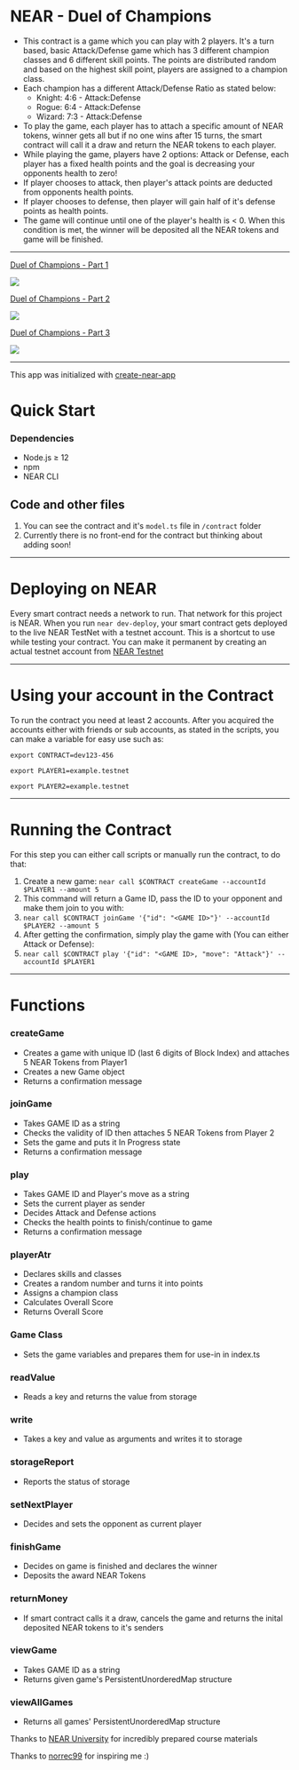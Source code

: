 # NEAR - Duel of Champions

- This contract is a game which you can play with 2 players. It's a turn based, basic Attack/Defense game which has 3 different champion classes and 6 different skill points. The points are distributed random and based on the highest skill point, players are assigned to a champion class.
- Each champion has a different Attack/Defense Ratio as stated below:
  - Knight: 4:6 - Attack:Defense
  - Rogue: 6:4 - Attack:Defense
  - Wizard: 7:3 - Attack:Defense
- To play the game, each player has to attach a specific amount of NEAR tokens, winner gets all but if no one wins after 15 turns, the smart contract will call it a draw and return the NEAR tokens to each player.
- While playing the game, players have 2 options: Attack or Defense, each player has a fixed health points and the goal is decreasing your opponents health to zero!
- If player chooses to attack, then player's attack points are deducted from opponents health points.
- If player chooses to defense, then player will gain half of it's defense points as health points.
- The game will continue until one of the player's health is < 0. When this condition is met, the winner will be deposited all the NEAR tokens and game will be finished.

---

<a href="https://www.loom.com/share/0da248edd5cf44cc8263fa0fa69af880">
    <p>Duel of Champions - Part 1</p>
    <img style="max-width:300px;" src="https://cdn.loom.com/sessions/thumbnails/0da248edd5cf44cc8263fa0fa69af880-with-play.gif">
  </a>


<a href="https://www.loom.com/share/af770717884348f4a4ea532f094979c0">
    <p>Duel of Champions - Part 2</p>
    <img style="max-width:300px;" src="https://cdn.loom.com/sessions/thumbnails/af770717884348f4a4ea532f094979c0-1650797297103-with-play.gif">
  </a>
  
  
<a href="https://www.loom.com/share/d843b43e39be4420990a6bb998683277">
    <p>Duel of Champions - Part 3</p>
    <img style="max-width:300px;" src="https://cdn.loom.com/sessions/thumbnails/d843b43e39be4420990a6bb998683277-with-play.gif">
  </a>
  
---

This app was initialized with [create-near-app](https://github.com/near/create-near-app)

# Quick Start

### Dependencies

+ Node.js ≥ 12
+ npm
+ NEAR CLI

## Code and other files

1. You can see the contract and it's `model.ts` file in `/contract` folder
2. Currently there is no front-end for the contract but thinking about adding soon!

---

# Deploying on NEAR 
Every smart contract needs a network to run. That network for this project is NEAR. When you run `near dev-deploy`, your smart contract gets deployed to the live NEAR TestNet with a testnet account. This is a shortcut to use while testing your contract. You can make it permanent by creating an actual testnet account from [NEAR Testnet](https://wallet.testnet.near.org/create)

---

# Using your account in the Contract
To run the contract you need at least 2 accounts. After you acquired the accounts either with friends or sub accounts, as stated in the scripts, you can make a variable for easy use such as:

`export CONTRACT=dev123-456`

`export PLAYER1=example.testnet`

`export PLAYER2=example.testnet`

---

# Running the Contract

For this step you can either call scripts or manually run the contract, to do that:
1. Create a new game: `near call $CONTRACT createGame --accountId $PLAYER1 --amount 5`
2. This command will return a Game ID, pass the ID to your opponent and make them join to you with:
3. `near call $CONTRACT joinGame '{"id": "<GAME ID>"}' --accountId $PLAYER2 --amount 5`
4. After getting the confirmation, simply play the game with (You can either Attack or Defense):
5. `near call $CONTRACT play '{"id": "<GAME ID>, "move": "Attack"}' --accountId $PLAYER1`

---

# Functions 
### createGame
+ Creates a game with unique ID (last 6 digits of Block Index) and attaches 5 NEAR Tokens from Player1
+ Creates a new Game object
+ Returns a confirmation message

### joinGame
+ Takes GAME ID as a string
+ Checks the validity of ID then attaches 5 NEAR Tokens from Player 2
+ Sets the game and puts it In Progress state
+ Returns a confirmation message

### play
+ Takes GAME ID and Player's move as a string 
+ Sets the current player as sender
+ Decides Attack and Defense actions
+ Checks the health points to finish/continue to game
+ Returns a confirmation message

### playerAtr
+ Declares skills and classes
+ Creates a random number and turns it into points
+ Assigns a champion class
+ Calculates Overall Score
+ Returns Overall Score

### Game Class
+ Sets the game variables and prepares them for use-in in index.ts

### readValue
+ Reads a key and returns the value from storage

### write
+ Takes a key and value as arguments and writes it to storage

### storageReport
+ Reports the status of storage

### setNextPlayer
+ Decides and sets the opponent as current player

### finishGame
+ Decides on game is finished and declares the winner
+ Deposits the award NEAR Tokens

### returnMoney
+ If smart contract calls it a draw, cancels the game and returns the inital deposited NEAR tokens to it's senders

### viewGame 
+ Takes GAME ID as a string
+ Returns given game's PersistentUnorderedMap structure

### viewAllGames
+ Returns all games' PersistentUnorderedMap structure


Thanks to [NEAR University](https://www.near.university/) for incredibly prepared course materials

Thanks to [norrec99](https://github.com/norrec99/Guess-My-Number) for inspiring me :)
